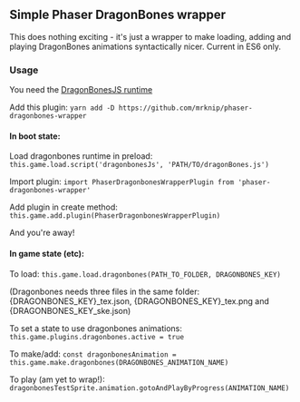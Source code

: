 ## Simple Phaser DragonBones wrapper

This does nothing exciting - it's just a wrapper to make loading, adding and playing DragonBones animations syntactically nicer.  Current in ES6 only.

### Usage
You need the [DragonBonesJS runtime](https://github.com/DragonBones/DragonBonesJS)

Add this plugin: `yarn add -D https://github.com/mrknip/phaser-dragonbones-wrapper`

#### In boot state:

Load dragonbones runtime in preload: `this.game.load.script('dragonbonesJs', 'PATH/TO/dragonBones.js')`

Import plugin: `import PhaserDragonbonesWrapperPlugin from 'phaser-dragonbones-wrapper'`

Add plugin in create method: `  this.game.add.plugin(PhaserDragonbonesWrapperPlugin)`

And you're away!

#### In game state (etc):

To load: `this.game.load.dragonbones(PATH_TO_FOLDER, DRAGONBONES_KEY)`

(Dragonbones needs three files in the same folder: {DRAGONBONES_KEY}_tex.json, {DRAGONBONES_KEY}_tex.png and {DRAGONBONES_KEY_ske.json)

To set a state to use dragonbones animations: `this.game.plugins.dragonbones.active = true`

To make/add: `const dragonbonesAnimation = this.game.make.dragonbones(DRAGONBONES_ANIMATION_NAME)`

To play (am yet to wrap!): `dragonbonesTestSprite.animation.gotoAndPlayByProgress(ANIMATION_NAME)`
